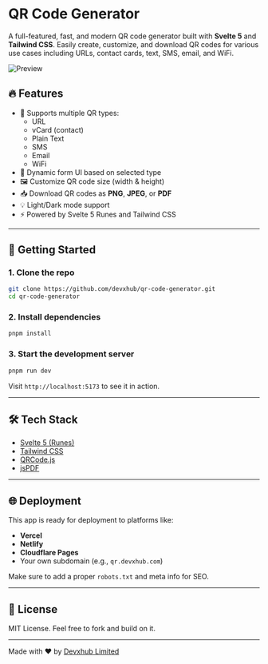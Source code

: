 # QR Code Generator

A full-featured, fast, and modern QR code generator built with **Svelte 5** and **Tailwind CSS**. Easily create, customize, and download QR codes for various use cases including URLs, contact cards, text, SMS, email, and WiFi.

![Preview](https://qr.devxhub.com/preview.png)

## 🔥 Features

- 📎 Supports multiple QR types:
  - URL
  - vCard (contact)
  - Plain Text
  - SMS
  - Email
  - WiFi
- 🧩 Dynamic form UI based on selected type
- 🖼 Customize QR code size (width & height)
- 📥 Download QR codes as **PNG**, **JPEG**, or **PDF**
- 💡 Light/Dark mode support
- ⚡ Powered by Svelte 5 Runes and Tailwind CSS

---

## 🚀 Getting Started

### 1. Clone the repo
```bash
git clone https://github.com/devxhub/qr-code-generator.git
cd qr-code-generator
```

### 2. Install dependencies
```bash
pnpm install
```

### 3. Start the development server
```bash
pnpm run dev
```

Visit `http://localhost:5173` to see it in action.

---

## 🛠 Tech Stack
- [Svelte 5 (Runes)](https://svelte.dev/docs)
- [Tailwind CSS](https://tailwindcss.com/)
- [QRCode.js](https://github.com/soldair/node-qrcode)
- [jsPDF](https://github.com/parallax/jsPDF)

---

## 🌐 Deployment

This app is ready for deployment to platforms like:
- **Vercel**
- **Netlify**
- **Cloudflare Pages**
- Your own subdomain (e.g., `qr.devxhub.com`)

Make sure to add a proper `robots.txt` and meta info for SEO.

---

## 📄 License

MIT License. Feel free to fork and build on it.

---

Made with ❤️ by [Devxhub Limited](https://devxhub.com)
